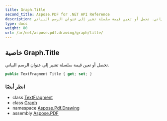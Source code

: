 ```yaml
---
title: Graph.Title
second_title: Aspose.PDF for .NET API Reference
description: خاصية الرسم البياني. تحصل أو تعين قيمة سلسلة تشير إلى عنوان الرسم البياني
type: docs
weight: 80
url: /ar/net/aspose.pdf.drawing/graph/title/
---
```

## خاصية Graph.Title

تحصل أو تعين قيمة سلسلة تشير إلى عنوان الرسم البياني.

```csharp
public TextFragment Title { get; set; }
```

### انظر أيضًا

* class [TextFragment](../../../aspose.pdf.text/textfragment/)
* class [Graph](../)
* namespace [Aspose.Pdf.Drawing](../../../aspose.pdf.drawing/)
* assembly [Aspose.PDF](../../../)